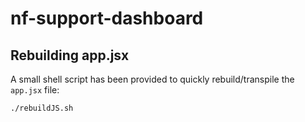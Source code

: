 # nf-support-dashboard

## Rebuilding app.jsx

A small shell script has been provided to quickly rebuild/transpile the `app.jsx` file:

```sh
./rebuildJS.sh
```

